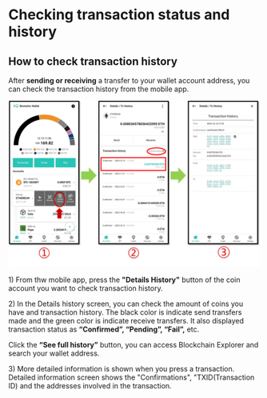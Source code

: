 # Checking transaction status and history

## How to check transaction history

After **sending or receiving** a transfer to your wallet account address, you can check the transaction history from the mobile app.

![](../.gitbook/assets/거래내역-eng.png)

1\) From thw mobile app, press the **"Details History"** button of the coin account you want to check transaction history.

2\) In the Details history screen, you can check the amount of coins you have and transaction history. The black color is indicate send transfers made and the green color is indicate receive transfers. It also displayed transaction status as **“Confirmed”, “Pending”, “Fail”,** etc.

Click the **“See full history”** button, you can access Blockchain Explorer and search your wallet address.

3\) More detailed information is shown when you press a transaction. Detailed information screen shows the "Confirmations", "TXID(Transaction ID) and the addresses involved in the transaction.
